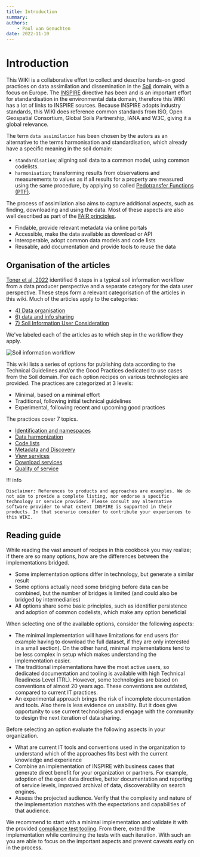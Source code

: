 ```yaml
---
title: Introduction
summary: 
authors:
    - Paul van Genuchten
date: 2022-11-10
---
```


# Introduction

This WIKI is a collaborative effort to collect and describe hands-on good practices on data assimilation and dissemination in the [Soil](https://agrovoc.fao.org/browse/agrovoc/en/page/c_7156) domain, with a focus on Europe. The [INSPIRE](https://inspire.ec.europa.eu/) directive has been and is an important effort for standardisation in the environmental data domain, therefore this WIKI has a lot of links to INSPIRE sources. Because INSPIRE adopts industry standards, this WIKI does reference common standards from ISO, Open Geospatial Consortium, Global Soils Partnership, IANA and W3C, giving it a global relevance.

The term `data assimilation` has been chosen by the autors as an alternative to the terms harmonisation and standardisation, which already have a specific meaning in the soil domain:

- `standardisation`; aligning soil data to a common model, using common codelists.
- `harmonisation`; transforming results from observations and measurements to values as if all results for a property are measured using the same procedure, by applying so called [Pedotransfer Functions (PTF)](https://en.wikipedia.org/wiki/Pedotransfer_function).

The process of assimilation also aims to capture additional aspects, such as finding, downloading and using the data. Most of these aspects are also well described as part of the [FAIR principles](https://www.go-fair.org/fair-principles/).

- Findable, provide relevant metadata via online portals
- Accessible, make the data available as download or API
- Interoperable, adopt common data models and code lists
- Reusable, add documentation and provide tools to reuse the data


## Organisation of the articles

[Toner et al, 2022](https://www.isric.org/index.php/utilise/community-practice) identified 6 steps in a typical soil information workflow from a data producer perspective and a separate category for the data user perspective. These steps form a relevant categorisation of the articles in this wiki. Much of the articles apply to the categories:

- [4) Data organisation](./data-organisation.md) 
- [6) data and info sharing](./data-sharing.md) 
- [7) Soil Information User Consideration](./consumer.md) 

We've labeled each of the articles as to which step in the workflow they apply.

![Soil information workflow](https://www.isric.org/sites/default/files/Soil%20information%20workflow_circular_notext.jpg)

This wiki lists a series of options for publishing data according to the Technical Guidelines and/or the Good Practices dedicated to use cases from the Soil domain. For each option recipes on various technologies are provided. The practices are categorized at 3 levels:

- Minimal, based on a minimal effort
- Traditional, following initial technical guidelines
- Experimental, following recent and upcoming good practices

The practices cover 7 topics.

- [Identification and namespaces](identification.md)
- [Data harmonization](etl.md)
- [Code lists](codelists.md)
- [Metadata and Discovery](metadata.md)
- [View services](view.md)
- [Download services](download.md)
- [Quality of service](QOS.md)

!!! info

    Disclaimer: References to products and approaches are examples. We do not aim to provide a complete listing, nor endorse a specific technology or service provider. Please consult any alternative software provider to what extent INSPIRE is supported in their products. In that scenario consider to contribute your experiences to this WIKI. 

## Reading guide

While reading the vast amount of recipes in this cookbook you may realize; if there are so many options, how are the differences between the implementations bridged.
- Some implementation options differ in technology, but generate a similar result
- Some options actually need some bridging before data can be combined, but the number of bridges is limited (and could also be bridged by intermediaries)
- All options share some basic principles, such as identifier persistence and adoption of common codelists, which make any option beneficial

When selecting one of the available options, consider the following aspects:

- The minimal implementation will have limitations for end users (for example having to download the full dataset, if they are only interested in a small section). On the other hand, minimal implementations tend to be less complex in setup which makes understanding the implementation easier.
- The traditional implementations have the most active users, so dedicated documentation and tooling is available with high Technical Readiness Level (TRL). However, some technologies are based on conventions of almost 20 years ago. These conventions are outdated, compared to current IT practices.
- An experimental approach brings the risk of incomplete documentation and tools. Also there is less evidence on usability. But it does give opportunity to use current technologies and engage with the community to design the next iteration of data sharing.

Before selecting an option evaluate the following aspects in your organization.

- What are current IT tools and conventions used in the organization to understand which of the approaches fits best with the current knowledge and experience
- Combine an implementation of INSPIRE with business cases that generate direct benefit for your organization or partners. For example, adoption of the open data directive, better documentation and reporting of service levels, improved archival of data, discoverability on search engines.
- Assess the projected audience. Verify that the complexity and nature of the implementation matches with the expectations and capabilities of that audience.

We recommend to start with a minimal implementation and validate it with the provided [compliance test tooling](https://ejpsoil.github.io/soildata-assimilation-guidance/QOS/). From there, extend the implementation while continuing the tests with each iteration. With such an you are able to focus on the important aspects and prevent caveats early on in the process.


